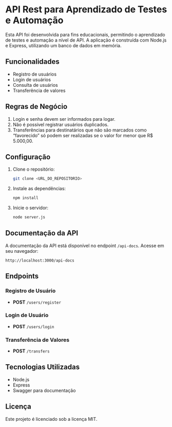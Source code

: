 # API Rest para Aprendizado de Testes e Automação

Esta API foi desenvolvida para fins educacionais, permitindo o aprendizado de testes e automação a nível de API. A aplicação é construída com Node.js e Express, utilizando um banco de dados em memória.

## Funcionalidades

- Registro de usuários
- Login de usuários
- Consulta de usuários
- Transferência de valores

## Regras de Negócio

1. Login e senha devem ser informados para logar.
2. Não é possível registrar usuários duplicados.
3. Transferências para destinatários que não são marcados como “favorecido” só podem ser realizadas se o valor for menor que R$ 5.000,00.

## Configuração

1. Clone o repositório:
   ```bash
   git clone <URL_DO_REPOSITORIO>
   ```
2. Instale as dependências:
   ```bash
   npm install
   ```
3. Inicie o servidor:
   ```bash
   node server.js
   ```

## Documentação da API

A documentação da API está disponível no endpoint `/api-docs`. Acesse em seu navegador:

```
http://localhost:3000/api-docs
```

## Endpoints

### Registro de Usuário
- **POST** `/users/register`

### Login de Usuário
- **POST** `/users/login`

### Transferência de Valores
- **POST** `/transfers`

## Tecnologias Utilizadas

- Node.js
- Express
- Swagger para documentação

## Licença

Este projeto é licenciado sob a licença MIT.
